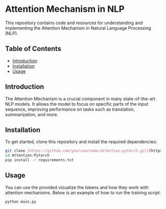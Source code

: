 # Attention Mechanism in NLP

This repository contains code and resources for understanding and implementing the Attention Mechanism in Natural Language Processing (NLP).

## Table of Contents
- [Introduction](#introduction)
- [Installation](#installation)
- [Usage](#usage)


## Introduction
The Attention Mechanism is a crucial component in many state-of-the-art NLP models. It allows the model to focus on specific parts of the input sequence, improving performance on tasks such as translation, summarization, and more.

## Installation
To get started, clone this repository and install the required dependencies:

```bash
git clone [https://github.com/yourusername/attention-pytorch.git](https://github.com/neha-duggirala/Attention-Pytorch.git)
cd Attention-Pytorch
pip install -r requirements.txt
```

## Usage
You can use the provided vizualize the tokens and how they work with attention mechanisms. Below is an example of how to run the training script:

```bash
python main.py
```
